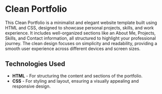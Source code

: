 # Clean Portfolio

This Clean Portfolio is a minimalist and elegant website template built using HTML and CSS, designed to showcase personal projects, skills, and work experience. It includes well-organized sections like an About Me, Projects, Skills, and Contact information, all structured to highlight your professional journey. The clean design focuses on simplicity and readability, providing a smooth user experience across different devices and screen sizes.

## Technologies Used
- **HTML** - For structuring the content and sections of the portfolio.
- **CSS** - For styling and layout, ensuring a visually appealing and responsive design.

